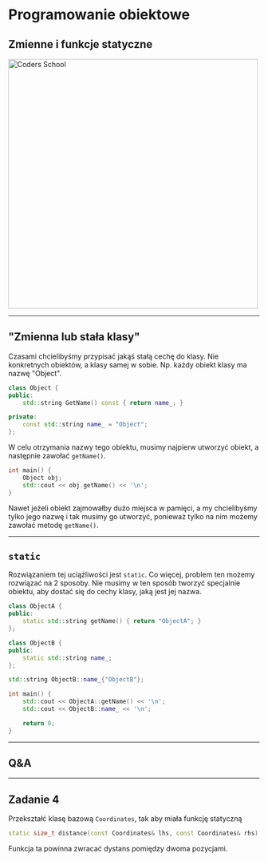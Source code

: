 <!-- .slide: data-background="#111111" -->

# Programowanie obiektowe

## Zmienne i funkcje statyczne

<a href="https://coders.school">
    <img width="500" data-src="../coders_school_logo.png" alt="Coders School" class="plain">
</a>

___
<!-- .slide: style="font-size: 0.85em" -->

## "Zmienna lub stała klasy"

Czasami chcielibyśmy przypisać jakąś stałą cechę do klasy.
Nie konkretnych obiektów, a klasy samej w sobie.
Np. każdy obiekt klasy ma nazwę "Object".
<!-- .element: class="fragment fade-in" -->

```cpp
class Object {
public:
    std::string GetName() const { return name_; }

private:
    const std::string name_ = "Object";
};
```
<!-- .element: class="fragment fade-in" -->

W celu otrzymania nazwy tego obiektu, musimy najpierw utworzyć obiekt, a następnie zawołać `getName()`.
<!-- .element: class="fragment fade-in" -->

```cpp
int main() {
    Object obj;
    std::cout << obj.getName() << '\n';
}
```
<!-- .element: class="fragment fade-in" -->

Nawet jeżeli obiekt zajmowałby dużo miejsca w pamięci, a my chcielibyśmy tylko jego nazwę i tak musimy go utworzyć, ponieważ tylko na nim możemy zawołać metodę `getName()`.
<!-- .element: class="fragment fade-in" -->

___
<!-- .slide: style="font-size: 0.9em" -->

## `static`

Rozwiązaniem tej uciążliwości jest `static`. Co więcej, problem ten możemy rozwiązać na 2 sposoby. Nie musimy w ten sposób tworzyć specjalnie obiektu, aby dostać się do cechy klasy, jaką jest jej nazwa.

```cpp
class ObjectA {
public:
    static std::string getName() { return "ObjectA"; }
};

class ObjectB {
public:
    static std::string name_;
};

std::string ObjectB::name_{"ObjectB"};

int main() {
    std::cout << ObjectA::getName() << '\n';
    std::cout << ObjectB::name_ << '\n';

    return 0;
}
```
<!-- .element: class="fragment fade-in" -->

<!-- TODO: Brakuje tu motywacji na jakimś konkretnym przykładzie -->

___

## Q&A

___

## Zadanie 4

Przekształć klasę bazową `Coordinates`, tak aby miała funkcję statyczną

```cpp
static size_t distance(const Coordinates& lhs, const Coordinates& rhs)
```

Funkcja ta powinna zwracać dystans pomiędzy dwoma pozycjami.

